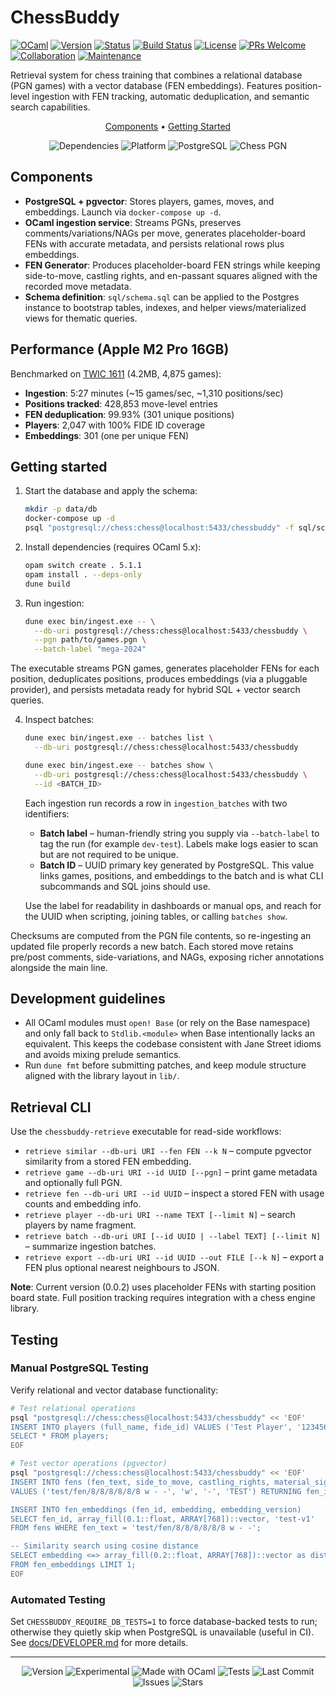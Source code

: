 # ChessBuddy

[![OCaml](https://img.shields.io/badge/OCaml-%3E%3D%205.1-orange.svg)](https://ocaml.org)
[![Version](https://img.shields.io/badge/Version-0.0.2-blue.svg)](RELEASE_NOTES.md)
[![Status](https://img.shields.io/badge/Status-Proof%20of%20Concept-yellow.svg)](https://github.com/HendrikReh/chessbuddy)
[![Build Status](https://img.shields.io/github/actions/workflow/status/HendrikReh/chessbuddy/ci.yml?branch=main)](https://github.com/HendrikReh/chessbuddy/actions)
[![License](https://img.shields.io/github/license/HendrikReh/chessbuddy)](LICENSE)
[![PRs Welcome](https://img.shields.io/badge/PRs-welcome-brightgreen.svg)](https://github.com/HendrikReh/chessbuddy)
[![Collaboration](https://img.shields.io/badge/Collaboration-Guidelines-blue.svg)](docs/GUIDELINES.md)
[![Maintenance](https://img.shields.io/badge/Maintained%3F-yes-green.svg)](https://github.com/HendrikReh/chessbuddy/graphs/commit-activity)

Retrieval system for chess training that combines a relational database (PGN games) with a vector database (FEN embeddings). Features position-level ingestion with FEN tracking, automatic deduplication, and semantic search capabilities.

<p align="center">
  <a href="#components">Components</a> •
  <a href="#getting-started">Getting Started</a>
</p>

<p align="center">
  <img src="https://img.shields.io/badge/Dependencies-Lwt%20%7C%20Postgresql%20%7C%20pgvector-blue.svg" alt="Dependencies">
  <img src="https://img.shields.io/badge/Platform-Linux%20%7C%20macOS-lightgrey.svg" alt="Platform">
  <img src="https://img.shields.io/badge/Database-PostgreSQL%2016-336791.svg" alt="PostgreSQL">
  <img src="https://img.shields.io/badge/Chess-PGN%20Ingestion-8B4513.svg" alt="Chess PGN">
</p>

## Components

- **PostgreSQL + pgvector**: Stores players, games, moves, and embeddings. Launch via `docker-compose up -d`.
- **OCaml ingestion service**: Streams PGNs, preserves comments/variations/NAGs per move, generates placeholder-board FENs with accurate metadata, and persists relational rows plus embeddings.
- **FEN Generator**: Produces placeholder-board FEN strings while keeping side-to-move, castling rights, and en-passant squares aligned with the recorded move metadata.
- **Schema definition**: `sql/schema.sql` can be applied to the Postgres instance to bootstrap tables, indexes, and helper views/materialized views for thematic queries.

## Performance (Apple M2 Pro 16GB)

Benchmarked on [TWIC 1611](https://theweekinchess.com/twic) (4.2MB, 4,875 games):

- **Ingestion**: 5:27 minutes (~15 games/sec, ~1,310 positions/sec)
- **Positions tracked**: 428,853 move-level entries
- **FEN deduplication**: 99.93% (301 unique positions)
- **Players**: 2,047 with 100% FIDE ID coverage
- **Embeddings**: 301 (one per unique FEN)

## Getting started

1. Start the database and apply the schema:

   ```bash
   mkdir -p data/db
   docker-compose up -d
   psql "postgresql://chess:chess@localhost:5433/chessbuddy" -f sql/schema.sql
   ```

2. Install dependencies (requires OCaml 5.x):

   ```bash
   opam switch create . 5.1.1
   opam install . --deps-only
   dune build
   ```

3. Run ingestion:

   ```bash
   dune exec bin/ingest.exe -- \
     --db-uri postgresql://chess:chess@localhost:5433/chessbuddy \
     --pgn path/to/games.pgn \
     --batch-label "mega-2024"
   ```

The executable streams PGN games, generates placeholder FENs for each position, deduplicates positions, produces embeddings (via a pluggable provider), and persists metadata ready for hybrid SQL + vector search queries.

4. Inspect batches:

   ```bash
   dune exec bin/ingest.exe -- batches list \
     --db-uri postgresql://chess:chess@localhost:5433/chessbuddy

   dune exec bin/ingest.exe -- batches show \
     --db-uri postgresql://chess:chess@localhost:5433/chessbuddy \
     --id <BATCH_ID>
   ```

   Each ingestion run records a row in `ingestion_batches` with two identifiers:
   - **Batch label** – human-friendly string you supply via `--batch-label` to tag the run (for example `dev-test`). Labels make logs easier to scan but are not required to be unique.
   - **Batch ID** – UUID primary key generated by PostgreSQL. This value links games, positions, and embeddings to the batch and is what CLI subcommands and SQL joins should use.

   Use the label for readability in dashboards or manual ops, and reach for the UUID when scripting, joining tables, or calling `batches show`.

Checksums are computed from the PGN file contents, so re-ingesting an updated file properly records a new batch. Each stored move retains pre/post comments, side-variations, and NAGs, exposing richer annotations alongside the main line.

## Development guidelines

- All OCaml modules must `open! Base` (or rely on the Base namespace) and only fall back to `Stdlib.<module>` when Base intentionally lacks an equivalent. This keeps the codebase consistent with Jane Street idioms and avoids mixing prelude semantics.
- Run `dune fmt` before submitting patches, and keep module structure aligned with the library layout in `lib/`.

## Retrieval CLI

Use the `chessbuddy-retrieve` executable for read-side workflows:

- `retrieve similar --db-uri URI --fen FEN --k N` – compute pgvector similarity from a stored FEN embedding.
- `retrieve game --db-uri URI --id UUID [--pgn]` – print game metadata and optionally full PGN.
- `retrieve fen --db-uri URI --id UUID` – inspect a stored FEN with usage counts and embedding info.
- `retrieve player --db-uri URI --name TEXT [--limit N]` – search players by name fragment.
- `retrieve batch --db-uri URI [--id UUID | --label TEXT] [--limit N]` – summarize ingestion batches.
- `retrieve export --db-uri URI --id UUID --out FILE [--k N]` – export a FEN plus optional nearest neighbours to JSON.

**Note**: Current version (0.0.2) uses placeholder FENs with starting position board state. Full position tracking requires integration with a chess engine library.

## Testing

### Manual PostgreSQL Testing

Verify relational and vector database functionality:

```bash
# Test relational operations
psql "postgresql://chess:chess@localhost:5433/chessbuddy" << 'EOF'
INSERT INTO players (full_name, fide_id) VALUES ('Test Player', '123456') RETURNING player_id;
SELECT * FROM players;
EOF

# Test vector operations (pgvector)
psql "postgresql://chess:chess@localhost:5433/chessbuddy" << 'EOF'
INSERT INTO fens (fen_text, side_to_move, castling_rights, material_signature)
VALUES ('test/fen/8/8/8/8/8/8 w - -', 'w', '-', 'TEST') RETURNING fen_id;

INSERT INTO fen_embeddings (fen_id, embedding, embedding_version)
SELECT fen_id, array_fill(0.1::float, ARRAY[768])::vector, 'test-v1'
FROM fens WHERE fen_text = 'test/fen/8/8/8/8/8/8 w - -';

-- Similarity search using cosine distance
SELECT embedding <=> array_fill(0.2::float, ARRAY[768])::vector as distance
FROM fen_embeddings LIMIT 1;
EOF
```

### Automated Testing

Set `CHESSBUDDY_REQUIRE_DB_TESTS=1` to force database-backed tests to run; otherwise they quietly skip when PostgreSQL is unavailable (useful in CI). See [docs/DEVELOPER.md](docs/DEVELOPER.md) for more details.

---

<p align="center">
  <img src="https://img.shields.io/badge/Version-0.0.2-blue.svg" alt="Version">
  <img src="https://img.shields.io/badge/Stage-Experimental-orange.svg" alt="Experimental">
  <img src="https://img.shields.io/badge/Made%20with-OCaml-orange.svg" alt="Made with OCaml">
  <img src="https://img.shields.io/badge/Tests-11%20passing-brightgreen.svg" alt="Tests">
  <img src="https://img.shields.io/github/last-commit/HendrikReh/chessbuddy" alt="Last Commit">
  <img src="https://img.shields.io/github/issues/HendrikReh/chessbuddy" alt="Issues">
  <img src="https://img.shields.io/github/stars/HendrikReh/chessbuddy?style=social" alt="Stars">
</p>
